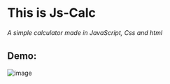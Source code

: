 # This is Js-Calc
###### A simple calculator made in JavaScript, Css and html

## Demo:

![image](https://user-images.githubusercontent.com/75834445/222920449-5f56ce57-2767-405e-96fd-4b736b154246.png)


